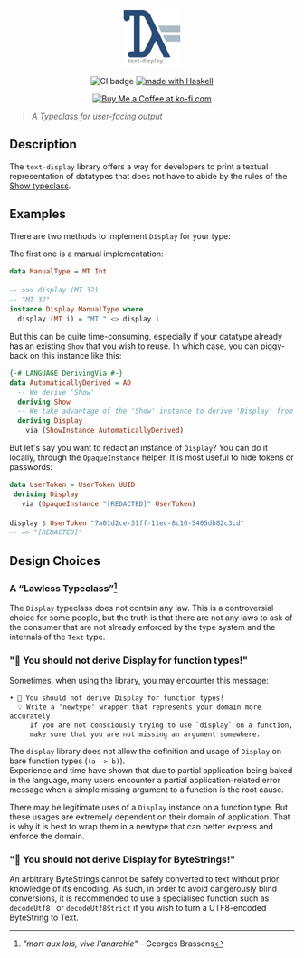 <p align="center">

<img src="./images/logo.svg" height=100 width=100 />
</p>

<p align="center">
<a href="https://github.com/Kleidukos/text-display/actions"></a>
  <img src="https://img.shields.io/github/workflow/status/Kleidukos/text-display/CI?style=flat-square" alt="CI badge" />
</a>
<a href="https://haskell.org">
  <img src="https://img.shields.io/badge/Made%20in-Haskell-%235e5086?logo=haskell&style=flat-square" alt="made with Haskell"/>
</a>
</p>

<p align="center">
<a href='https://ko-fi.com/Q5Q327ZHW' target='_blank'><img height='36' style='border:0px;height:36px;' src='https://cdn.ko-fi.com/cdn/kofi1.png?v=3' border='0' alt='Buy Me a Coffee at ko-fi.com' /></a>
</p>

> *A Typeclass for user-facing output*


## Description

The `text-display` library offers a way for developers to print a textual representation of datatypes that does not
have to abide by the rules of the [Show typeclass][Show].

## Examples

There are two methods to implement `Display` for your type:

The first one is a manual implementation:

```haskell
data ManualType = MT Int

-- >>> display (MT 32)
-- "MT 32"
instance Display ManualType where
  display (MT i) = "MT " <> display i
```

But this can be quite time-consuming, especially if your datatype already has
an existing `Show` that you wish to reuse. In which case, you can piggy-back
on this instance like this:

```haskell
{-# LANGUAGE DerivingVia #-}
data AutomaticallyDerived = AD
  -- We derive 'Show'
  deriving Show 
  -- We take advantage of the 'Show' instance to derive 'Display' from it
  deriving Display
    via (ShowInstance AutomaticallyDerived) 
```

But let's say you want to redact an instance of `Display`? You can do it locally, through
the `OpaqueInstance` helper. It is most useful to hide tokens or passwords:

```haskell
data UserToken = UserToken UUID                           
 deriving Display                                         
   via (OpaqueInstance "[REDACTED]" UserToken)            
                                                          
display $ UserToken "7a01d2ce-31ff-11ec-8c10-5405db82c3cd"
-- => "[REDACTED]"                                              
```

## Design Choices

### A “Lawless Typeclass”[^1]

The `Display` typeclass does not contain any law. This is a controversial choice for some people,
but the truth is that there are not any laws to ask of the consumer that are not already enforced
by the type system and the internals of the `Text` type.

### "🚫 You should not derive Display for function types!"

Sometimes, when using the library, you may encounter this message:

```
• 🚫 You should not derive Display for function types!                     
  💡 Write a 'newtype' wrapper that represents your domain more accurately.
     If you are not consciously trying to use `display` on a function,     
     make sure that you are not missing an argument somewhere.
```

The `display` library does not allow the definition and usage of `Display` on
bare function types (`(a -> b)`).  
Experience and time have shown that due to partial application being baked in the language,
many users encounter a partial application-related error message when a simple missing
argument to a function is the root cause.

There may be legitimate uses of a `Display` instance on a function type.
But these usages are extremely dependent on their domain of application.
That is why it is best to wrap them in a newtype that can better
express and enforce the domain.


### "🚫 You should not derive Display for ByteStrings!"

An arbitrary ByteStrings cannot be safely converted to text without prior knowledge of its encoding.
As such, in order to avoid dangerously blind conversions, it is recommended to use a specialised
function such as `decodeUtf8'` or `decodeUtf8Strict` if you wish to turn a UTF8-encoded ByteString
to Text.

[^1]: _"mort aux lois, vive l'anarchie"_ - Georges Brassens

[Show]: https://hackage.haskell.org/package/base/docs/Text-Show.html#v:Show
